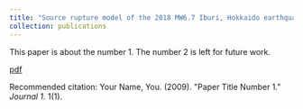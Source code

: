```yaml
---
title: "Source rupture model of the 2018 MW6.7 Iburi, Hokkaido earthquake from joint inversion of strong motion and InSAR observations"
collection: publications
---
```

This paper is about the number 1. The number 2 is left for future work.

[pdf](http://zeyanzhao726.github.io/files/Ren2021.pdf)

Recommended citation: Your Name, You. (2009). "Paper Title Number 1." <i>Journal 1</i>. 1(1).
